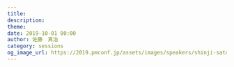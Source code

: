 ```yaml
---
title: 
description: 
theme: 
date: 2019-10-01 00:00
author: 佐藤　真治
category: sessions
og_image_url: https://2019.pmconf.jp/assets/images/speakers/shinji-sato.png
---
```



